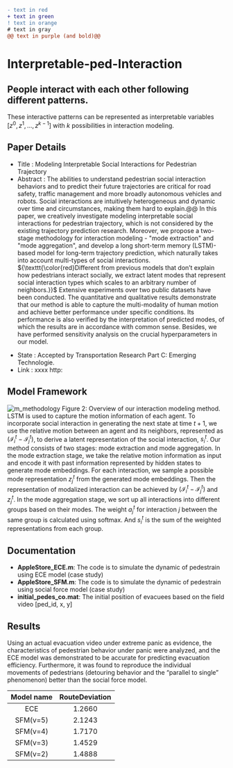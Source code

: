 ```diff
- text in red
+ text in green
! text in orange
# text in gray
@@ text in purple (and bold)@@
```

# Interpretable-ped-Interaction

## People interact with each other following different patterns. 

These interactive patterns can be represented as interpretable variables $[z^0, z^1, ..., z^{k-1}]$ with $k$ possibilities in interaction modeling.

## Paper Details

- Title : Modeling Interpretable Social Interactions for Pedestrian Trajectory
- Abstract : The abilities to understand pedestrian social interaction behaviors and to predict their future trajectories are critical for road safety, traffic management and more broadly autonomous vehicles and robots.
Social interactions are intuitively heterogeneous and dynamic over time and circumstances, making them hard to explain.@@
In this paper, we creatively investigate modeling interpretable social interactions for pedestrian trajectory, which is not considered by the existing trajectory prediction research. Moreover, we propose a two-stage methodology for interaction modeling - "mode extraction" and "mode aggregation", and develop a long short-term memory (LSTM)-based model for long-term trajectory prediction, which naturally takes into account multi-types of social interactions. ${\texttt{\color{red}Different from previous models that don’t explain how pedestrians interact socially, we extract latent modes that represent social interaction types which scales to an arbitrary number of neighbors.}}$ Extensive experiments over two public datasets have been conducted. The quantitative and qualitative results demonstrate that our method is able to capture the multi-modality of human motion and achieve better performance under specific conditions. Its performance is also verified by the interpretation of predicted modes, of which the results are in accordance with common sense. Besides, we have performed sensitivity analysis on the crucial hyperparameters in our model.

+ State : Accepted by Transportation Research Part C: Emerging Technologie.
+ Link : xxxx http:

## Model Framework

![m_methodology](https://github.com/Chogaliu/Interpretable-ped-Interaction/assets/80196339/34301528-5ea9-4032-87ba-53296fa0df4b)
Figure 2: Overview of our interaction modeling method. LSTM is used to capture the motion information of each agent. To incorporate social interaction in generating the next state at time $t+1$, we use the relative motion between an agent and its neighbors, represented as $(\mathcal{I}_i^t- \mathcal{I}_j^t)$, to derive a latent representation of the social interaction, $s_i^t$. Our method consists of two stages: mode extraction and mode aggregation. In the mode extraction stage, we take the relative motion information as input and encode it with past information represented by hidden states to generate mode embeddings. For each interaction, we sample a possible mode representation $z_j^t$ from the generated mode embeddings. Then the representation of modalized interaction can be achieved by $(\mathcal{I}_i^t- \mathcal{I}_j^t)$ and $z_j^t$. In the mode aggregation stage, we sort up all interactions into different groups based on their modes. The weight $a_j^t$ for interaction $j$ between the same group is calculated using softmax. And $s_i^t$ is the sum of the weighted representations from each group.


## Documentation
- **AppleStore_ECE.m**: The code is to simulate the dynamic of pedestrain using ECE model (case study)
- **AppleStore_SFM.m**: The code is to simulate the dynamic of pedestrain using social force model (case study)
- **initial_pedes_co.mat**: The initial position of evacuees based on the field video [ped_id, x, y]


## Results  

Using an actual evacuation video under extreme panic as evidence, the characteristics of pedestrian behavior under panic were analyzed, and the ECE model was demonstrated to be accurate for predicting evacuation efficiency. Furthermore, it was found to reproduce the individual movements of pedestrians (detouring behavior and the “parallel to single” phenomenon) better than the social force model. 

| Model name | RouteDeviation |
| :---: | :---: | 
| ECE | 1.2660 |
| SFM(v=5) | 2.1243 |
| SFM(v=4) | 1.7170 |
| SFM(v=3) | 1.4529 |
| SFM(v=2) | 1.4888 |
